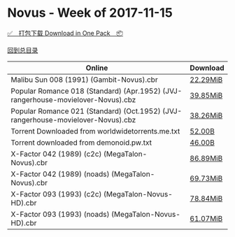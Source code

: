 # Novus - Week of 2017-11-15

[✅&emsp;打包下载 Download in One Pack&emsp;📦](https://pan.baidu.com/s/1_fX0WmeaWBXsbImhwyLUBQ)

[回到总目录](https://github.com/alicewish/markdown/blob/master/Catalogs.md)



Online | Download
--- | ---
Malibu Sun 008 (1991) (Gambit-Novus).cbr | [22.29MiB](https://pan.baidu.com/s/1_fX0WmeaWBXsbImhwyLUBQ#list/path=%2FNovus%20-%20Week%20of%202017%20Q4%2FNovus%20-%20Week%20of%202017-11-15%2F%E3%82%B9%E3%82%B7%E3%82%AF%E3%82%AF%E3%82%AD%E3%82%AB%E3%82%A2%E3%82%A2%E3%82%BD%E3%82%A2%E3%82%AB%E3%82%BB%E3%82%B1%E3%82%BD%E3%82%BD%E3%82%B5%E3%82%AB%E3%82%AD%E3%82%B5%E3%82%BD%E3%82%B3%E3%82%A4%E3%82%A8%E3%82%A8%E3%82%A4%E3%82%AD%E3%82%A6%E3%82%B7%E3%82%A4%E3%82%AF%E3%82%B3%E3%82%B1&parentPath=%2FNovus%20-%20Week%20of%202017%20Q4)
Popular Romance 018 (Standard) (Apr.1952) (JVJ-rangerhouse-movielover-Novus).cbz | [39.85MiB](https://pan.baidu.com/s/1_fX0WmeaWBXsbImhwyLUBQ#list/path=%2FNovus%20-%20Week%20of%202017%20Q4%2FNovus%20-%20Week%20of%202017-11-15%2F%E3%82%B1%E3%82%AD%E3%82%A2%E3%82%B7%E3%82%A8%E3%82%BB%E3%82%AF%E3%82%A6%E3%82%B1%E3%82%AA%E3%82%A4%E3%82%B5%E3%82%BD%E3%82%A4%E3%82%AF%E3%82%A6%E3%82%B5%E3%82%A4%E3%82%AA%E3%82%A6%E3%82%AD%E3%82%BD%E3%82%BD%E3%82%BD%E3%82%B3%E3%82%A4%E3%82%A8%E3%82%A2%E3%82%A4%E3%82%A8%E3%82%A4%E3%82%BD&parentPath=%2FNovus%20-%20Week%20of%202017%20Q4)
Popular Romance 021 (Standard) (Oct.1952) (JVJ-rangerhouse-movielover-Novus).cbz | [38.26MiB](https://pan.baidu.com/s/1_fX0WmeaWBXsbImhwyLUBQ#list/path=%2FNovus%20-%20Week%20of%202017%20Q4%2FNovus%20-%20Week%20of%202017-11-15%2F%E3%82%BF%E3%82%AA%E3%82%BF%E3%82%BF%E3%82%A6%E3%82%B9%E3%82%BD%E3%82%BF%E3%82%B7%E3%82%A4%E3%82%A2%E3%82%B5%E3%82%AB%E3%82%AB%E3%82%BF%E3%82%BD%E3%82%BD%E3%82%AB%E3%82%B7%E3%82%B9%E3%82%B7%E3%82%BD%E3%82%AD%E3%82%B1%E3%82%B5%E3%82%A8%E3%82%AA%E3%82%A2%E3%82%A2%E3%82%AA%E3%82%BB%E3%82%A8&parentPath=%2FNovus%20-%20Week%20of%202017%20Q4)
Torrent Downloaded from worldwidetorrents.me.txt | [52.00B](https://pan.baidu.com/s/1_fX0WmeaWBXsbImhwyLUBQ#list/path=%2FNovus%20-%20Week%20of%202017%20Q4%2FNovus%20-%20Week%20of%202017-11-15%2F%E3%82%AA%E3%82%B1%E3%82%B5%E3%82%AF%E3%82%A8%E3%82%A2%E3%82%A4%E3%82%B7%E3%82%AF%E3%82%BF%E3%82%BF%E3%82%A6%E3%82%AA%E3%82%B3%E3%82%B3%E3%82%B5%E3%82%B5%E3%82%B7%E3%82%B7%E3%82%B3%E3%82%B1%E3%82%A4%E3%82%BB%E3%82%A4%E3%82%AD%E3%82%BD%E3%82%AB%E3%82%A8%E3%82%AA%E3%82%A8%E3%82%A6%E3%82%BD&parentPath=%2FNovus%20-%20Week%20of%202017%20Q4)
Torrent downloaded from demonoid.pw.txt | [46.00B](https://pan.baidu.com/s/1_fX0WmeaWBXsbImhwyLUBQ#list/path=%2FNovus%20-%20Week%20of%202017%20Q4%2FNovus%20-%20Week%20of%202017-11-15%2F%E3%82%BB%E3%82%BF%E3%82%AB%E3%82%BB%E3%82%A4%E3%82%BB%E3%82%BD%E3%82%B5%E3%82%A8%E3%82%A8%E3%82%B5%E3%82%B3%E3%82%B7%E3%82%BF%E3%82%B9%E3%82%A6%E3%82%AB%E3%82%B1%E3%82%B9%E3%82%B7%E3%82%AF%E3%82%B3%E3%82%B9%E3%82%B3%E3%82%BD%E3%82%A4%E3%82%B3%E3%82%AD%E3%82%BD%E3%82%BD%E3%82%BF%E3%82%AB&parentPath=%2FNovus%20-%20Week%20of%202017%20Q4)
X-Factor 042 (1989) (c2c) (MegaTalon-Novus).cbr | [86.89MiB](https://pan.baidu.com/s/1_fX0WmeaWBXsbImhwyLUBQ#list/path=%2FNovus%20-%20Week%20of%202017%20Q4%2FNovus%20-%20Week%20of%202017-11-15%2F%E3%82%BB%E3%82%B3%E3%82%B9%E3%82%BB%E3%82%B5%E3%82%AF%E3%82%AB%E3%82%BB%E3%82%A6%E3%82%B1%E3%82%BB%E3%82%AB%E3%82%B5%E3%82%AA%E3%82%A6%E3%82%BF%E3%82%BF%E3%82%A4%E3%82%AB%E3%82%A4%E3%82%B3%E3%82%B3%E3%82%B3%E3%82%BD%E3%82%AD%E3%82%BD%E3%82%AA%E3%82%B1%E3%82%BD%E3%82%A6%E3%82%A2%E3%82%B1&parentPath=%2FNovus%20-%20Week%20of%202017%20Q4)
X-Factor 042 (1989) (noads) (MegaTalon-Novus).cbr | [69.73MiB](https://pan.baidu.com/s/1_fX0WmeaWBXsbImhwyLUBQ#list/path=%2FNovus%20-%20Week%20of%202017%20Q4%2FNovus%20-%20Week%20of%202017-11-15%2F%E3%82%A4%E3%82%B3%E3%82%BB%E3%82%A8%E3%82%B9%E3%82%AB%E3%82%AD%E3%82%B3%E3%82%B3%E3%82%A4%E3%82%B5%E3%82%B7%E3%82%A4%E3%82%AA%E3%82%BB%E3%82%B1%E3%82%AF%E3%82%A4%E3%82%AA%E3%82%B3%E3%82%BF%E3%82%B3%E3%82%B9%E3%82%BF%E3%82%A4%E3%82%BD%E3%82%AB%E3%82%A6%E3%82%B9%E3%82%B5%E3%82%AD%E3%82%B1&parentPath=%2FNovus%20-%20Week%20of%202017%20Q4)
X-Factor 093 (1993) (c2c) (MegaTalon-Novus-HD).cbr | [78.84MiB](https://pan.baidu.com/s/1_fX0WmeaWBXsbImhwyLUBQ#list/path=%2FNovus%20-%20Week%20of%202017%20Q4%2FNovus%20-%20Week%20of%202017-11-15%2F%E3%82%BD%E3%82%AF%E3%82%B3%E3%82%A8%E3%82%B7%E3%82%B1%E3%82%A2%E3%82%B1%E3%82%AA%E3%82%B9%E3%82%AF%E3%82%B5%E3%82%AA%E3%82%A8%E3%82%AA%E3%82%B7%E3%82%A2%E3%82%A2%E3%82%B7%E3%82%AF%E3%82%B1%E3%82%A2%E3%82%BF%E3%82%BF%E3%82%B5%E3%82%A6%E3%82%A2%E3%82%B7%E3%82%A2%E3%82%A8%E3%82%BD%E3%82%B1&parentPath=%2FNovus%20-%20Week%20of%202017%20Q4)
X-Factor 093 (1993) (noads) (MegaTalon-Novus-HD).cbr | [61.07MiB](https://pan.baidu.com/s/1_fX0WmeaWBXsbImhwyLUBQ#list/path=%2FNovus%20-%20Week%20of%202017%20Q4%2FNovus%20-%20Week%20of%202017-11-15%2F%E3%82%AD%E3%82%A2%E3%82%A2%E3%82%A6%E3%82%A2%E3%82%BF%E3%82%BB%E3%82%BB%E3%82%A2%E3%82%B9%E3%82%B9%E3%82%B9%E3%82%A8%E3%82%B3%E3%82%BD%E3%82%B9%E3%82%A2%E3%82%BB%E3%82%AF%E3%82%A4%E3%82%A2%E3%82%B1%E3%82%B5%E3%82%A6%E3%82%B5%E3%82%AD%E3%82%B3%E3%82%A6%E3%82%BB%E3%82%B3%E3%82%B9%E3%82%B9&parentPath=%2FNovus%20-%20Week%20of%202017%20Q4)